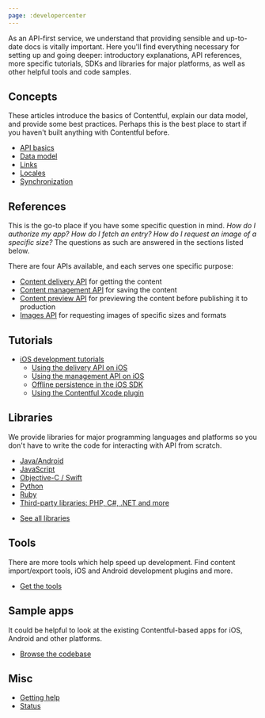 ```yaml
---
page: :developercenter
---
```


As an API-first service, we understand that providing sensible and up-to-date docs is vitally important. Here you'll find everything necessary for setting up and going deeper: introductory explanations, API references, more specific tutorials, SDKs and libraries for major platforms, as well as other helpful tools and code samples.

## Concepts

These articles introduce the basics of Contentful, explain our data model, and provide some best practices. Perhaps this is the best place to start if you haven't built anything with Contentful before.

- [API basics](overview/apis/)
- [Data model](overview/data-model/)
- [Links](overview/links/)
- [Locales](overview/locales/)
- [Synchronization](overview/sync/)

## References

This is the go-to place if you have some specific question in mind. *How do I authorize my app? How do I fetch an entry? How do I request an image of a specific size?* The questions as such are answered in the sections listed below.

There are four APIs available, and each serves one specific purpose:

* [Content delivery API]() for getting the content
* [Content management API]() for saving the content
* [Content preview API]() for previewing the content before publishing it to production
* [Images API]() for requesting images of specific sizes and formats

## Tutorials

<!-- TODO: Links -->

- [iOS development tutorials](tutorials/)
	- [Using the delivery API on iOS](using-delivery-api-on-ios/)
	- [Using the management API on iOS](using-management-api-on-ios/)
	- [Offline persistence in the iOS SDK](offline-persistence-in-ios-sdk)
	- [Using the Contentful Xcode plugin](using-contentful-xcode-plugin)

## Libraries

We provide libraries for major programming languages and platforms so you don't have to write the code for interacting with API from scratch.

<!-- TODO: Links -->

* [Java/Android]()
* [JavaScript]()
* [Objective-C / Swift]()
* [Python]()
* [Ruby]()
* [Third-party libraries: PHP, C#, .NET and more]()

- [See all libraries](libraries/)

## Tools

There are more tools which help speed up development. Find content import/export tools, iOS and Android development plugins and more.

- [Get the tools](tools/)

## Sample apps

It could be helpful to look at the existing Contentful-based apps for iOS, Android and other platforms.

- [Browse the codebase](examples/)

## Misc

* [Getting help]()
* [Status]()